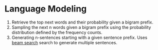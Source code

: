 # Language Modeling
1. Retrieve the top next words and their probability given a bigram prefix.
2. Sampling the next n words given a bigram prefix using the probability distribution defined by the frequency counts.
3. Generating n-sentences starting with a given sentence prefix. Uses [beam search](https://en.wikipedia.org/wiki/Beam_search) search to generate multiple sentences.
